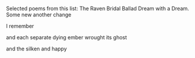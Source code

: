 Selected poems from this list:
The Raven 
Bridal Ballad
Dream with a Dream.
Some new
another change

I remember

and each separate dying ember wrought its ghost


and the silken and happy
